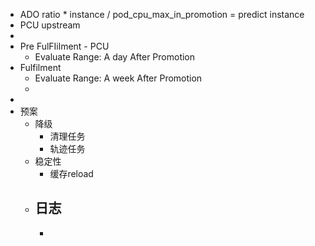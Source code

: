 - ADO ratio * instance / pod_cpu_max_in_promotion = predict instance
- PCU upstream
-
- Pre FulFIilment  - PCU
	- Evaluate Range: A day After Promotion
- Fulfilment
	- Evaluate Range: A week After Promotion
	-
-
- 预案
	- 降级
		- 清理任务
		- 轨迹任务
	- 稳定性
		- 缓存reload
	- 日志
		-
		-